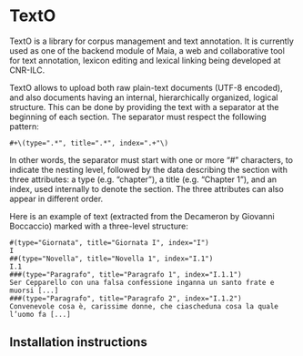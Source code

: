 # TextO

TextO is a library for corpus management and text annotation. It is currently used as one of the backend module of Maia, a web and collaborative tool for text annotation, lexicon editing and lexical linking being developed at CNR-ILC.

TextO allows to upload both raw plain-text documents (UTF-8 encoded), and also documents having an internal, hierarchically organized, logical structure. This can be done by providing the text with a separator at the beginning of each section. The separator must respect the following pattern:

`#+\(type=".*", title=".*", index=".+"\)`

In other words, the separator must start with one or more “#” characters, to indicate the nesting level, followed by the data describing the section with three attributes: a type (e.g. “chapter”),  a title (e.g. “Chapter 1”), and an index, used internally to denote the section. The three attributes can also appear in different order.

Here is an example of text (extracted from the Decameron by Giovanni Boccaccio) marked with a three-level  structure:

`#(type="Giornata", title="Giornata I", index="I")`  
`I`  
`##(type="Novella", title="Novella 1", index="I.1")`  
`I.1`  
`###(type="Paragrafo", title="Paragrafo 1", index="I.1.1")`  
`Ser Cepparello con una falsa confessione inganna un santo frate e muorsi [...]`  
`###(type="Paragrafo", title="Paragrafo 2", index="I.1.2")`  
`Convenevole cosa è, carissime donne, che ciascheduna cosa la quale l’uomo fa [...]`  

## Installation instructions
